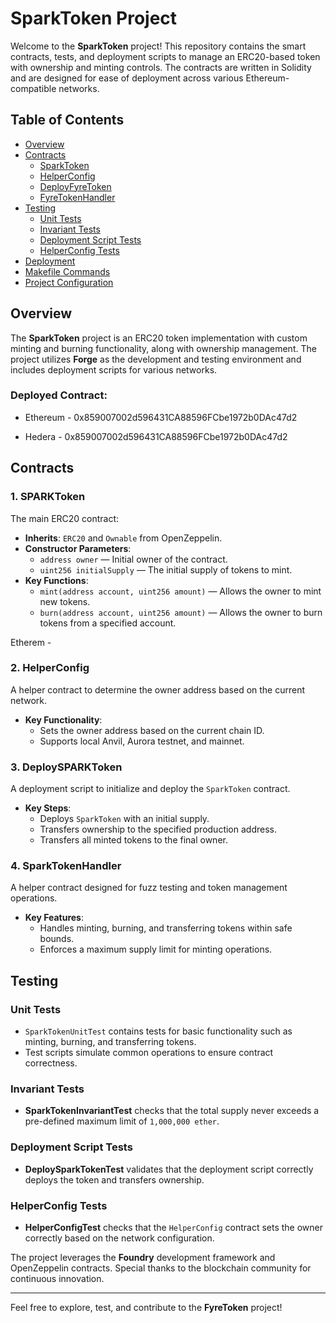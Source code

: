 # SparkToken Project

Welcome to the **SparkToken** project! This repository contains the smart contracts, tests, and deployment scripts to manage an ERC20-based token with ownership and minting controls. The contracts are written in Solidity and are designed for ease of deployment across various Ethereum-compatible networks.

## Table of Contents

- [Overview](#overview)
- [Contracts](#contracts)
  - [SparkToken](#sparktoken)
  - [HelperConfig](#helperconfig)
  - [DeployFyreToken](#deployfyretoken)
  - [FyreTokenHandler](#fyretokenhandler)
- [Testing](#testing)
  - [Unit Tests](#unit-tests)
  - [Invariant Tests](#invariant-tests)
  - [Deployment Script Tests](#deployment-script-tests)
  - [HelperConfig Tests](#helperconfig-tests)
- [Deployment](#deployment)
- [Makefile Commands](#makefile-commands)
- [Project Configuration](#project-configuration)

## Overview

The **SparkToken** project is an ERC20 token implementation with custom minting and burning functionality, along with ownership management. The project utilizes **Forge** as the development and testing environment and includes deployment scripts for various networks.

### Deployed Contract:

- Ethereum - 0x859007002d596431CA88596FCbe1972b0DAc47d2

- Hedera - 0x859007002d596431CA88596FCbe1972b0DAc47d2

## Contracts

### 1. SPARKToken

The main ERC20 contract:

- **Inherits**: `ERC20` and `Ownable` from OpenZeppelin.
- **Constructor Parameters**:
  - `address owner` — Initial owner of the contract.
  - `uint256 initialSupply` — The initial supply of tokens to mint.
- **Key Functions**:
  - `mint(address account, uint256 amount)` — Allows the owner to mint new tokens.
  - `burn(address account, uint256 amount)` — Allows the owner to burn tokens from a specified account.
 
Etherem -   

### 2. HelperConfig

A helper contract to determine the owner address based on the current network.

- **Key Functionality**:
  - Sets the owner address based on the current chain ID.
  - Supports local Anvil, Aurora testnet, and mainnet.

### 3. DeploySPARKToken

A deployment script to initialize and deploy the `SparkToken` contract.

- **Key Steps**:
  - Deploys `SparkToken` with an initial supply.
  - Transfers ownership to the specified production address.
  - Transfers all minted tokens to the final owner.

### 4. SparkTokenHandler

A helper contract designed for fuzz testing and token management operations.

- **Key Features**:
  - Handles minting, burning, and transferring tokens within safe bounds.
  - Enforces a maximum supply limit for minting operations.

## Testing

### Unit Tests

- `SparkTokenUnitTest` contains tests for basic functionality such as minting, burning, and transferring tokens.
- Test scripts simulate common operations to ensure contract correctness.

### Invariant Tests

- **SparkTokenInvariantTest** checks that the total supply never exceeds a pre-defined maximum limit of `1,000,000 ether`.

### Deployment Script Tests

- **DeploySparkTokenTest** validates that the deployment script correctly deploys the token and transfers ownership.

### HelperConfig Tests

- **HelperConfigTest** checks that the `HelperConfig` contract sets the owner correctly based on the network configuration.

The project leverages the **Foundry** development framework and OpenZeppelin contracts. Special thanks to the blockchain community for continuous innovation.

---

Feel free to explore, test, and contribute to the **FyreToken** project!
